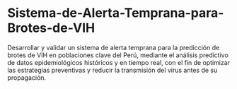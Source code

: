 # Sistema-de-Alerta-Temprana-para-Brotes-de-VIH
Desarrollar y validar un sistema de alerta temprana para la predicción de brotes de VIH en poblaciones clave del Perú, mediante el análisis predictivo de datos epidemiológicos históricos y en tiempo real, con el fin de optimizar las estrategias preventivas y reducir la transmisión del virus antes de su propagación.
